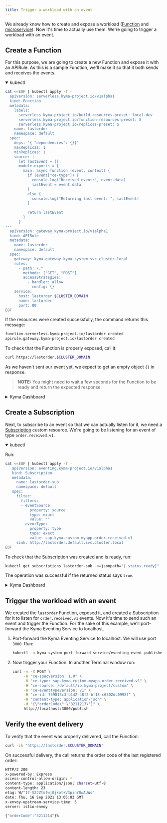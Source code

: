 ```yaml
---
title: Trigger a workload with an event
---
```


We already know how to create and expose a workload ([Function](02-deploy-expose-function.md) and [microservice](03-deploy-expose-microservice.md)). 
Now it's time to actually use them.
We're going to trigger a workload with an event. 

## Create a Function 

For this purpose, we are going to create a new Function and expose it with an APIRule. As this is a sample Function, we'll make it so that it both sends and receives the events. 

<div tabs name="Deploy a Function" group="trigger-workload">
  <details open>
  <summary label="kubectl">
  kubectl
  </summary>

```bash
cat <<EOF | kubectl apply -f -
  apiVersion: serverless.kyma-project.io/v1alpha1
  kind: Function
  metadata:
    labels:
      serverless.kyma-project.io/build-resources-preset: local-dev
      serverless.kyma-project.io/function-resources-preset: S
      serverless.kyma-project.io/replicas-preset: S
    name: lastorder
    namespace: default
  spec:
    deps: '{ "dependencies": {}}'
    maxReplicas: 1
    minReplicas: 1
    source: |
      let lastEvent = {}
      module.exports = {
        main: async function (event, context) {
          if (event["ce-type"]) {
            console.log("Received event:", event.data)
            lastEvent = event.data
          }
          else {
            console.log("Returning last event: ", lastEvent)
          }
          
          return lastEvent 
        } 
      }
---
  apiVersion: gateway.kyma-project.io/v1alpha1
  kind: APIRule
  metadata:
    name: lastorder
    namespace: default
  spec:
    gateway: kyma-gateway.kyma-system.svc.cluster.local
    rules:
      - path: /.*
        methods: ["GET", "POST"]
        accessStrategies:
          - handler: allow
            config: {}
    service:
      host: lastorder.$CLUSTER_DOMAIN
      name: lastorder
      port: 80
EOF
```

If the resources were created successfully, the command returns this message:

```bash
function.serverless.kyma-project.io/lastorder created
apirule.gateway.kyma-project.io/lastorder created
```

To check that the Function is properly exposed, call it: 

```bash
curl https://lastorder.$CLUSTER_DOMAIN
```

As we haven't sent our event yet, we expect to get an empty object `{}` in response.

> **NOTE:** You might need to wait a few seconds for the Function to be ready and return the expected response.

  </details>
  <details>
  <summary label="Kyma Dashboard">
  Kyma Dashboard
  </summary>

1. From the left navigation, go to **Workloads** > **Functions** and click **Create Function +**.
2. Name the Function `lastorder` and click **Create**.
3. In the inline editor for the Function, modify its source replacing it with this code:
    ```js
    let lastEvent = {}
    module.exports = {
      main: async function (event, context) {
        if (event["ce-type"]) {
          console.log("Received event:", event.data)
          lastEvent = event.data
        }
        else {
          console.log("Returning last event: ", lastEvent)
        }
        
        return lastEvent 
      } 
    }
    ```
4. Click on **Save**
5. In your Function's view, go to the **Configuration** tab.
6. Click on **Create API Rule +**.
7. Provide the **Name** (`lastorder`) and **Subdomain** (`lastorder`) and click **Create**.
    > **NOTE:** Alternatively, from the left navigation go to **Discovery and Network** > **API Rules**, click on **Create API Rule +**, and continue with step 3, selecting the appropriate **Service** from the dropdown menu.

To check that the Function is properly exposed, call it. 
In your Function's **Configuration** tab, click on the APIRule's **Host**. This opens the Function's external address as a new page. As we haven't sent our event yet, we expect the page to return an empty object `{}`.

  </details>
</div>

## Create a Subscription

Next, to subscribe to an event so that we can actually listen for it, we need a [Subscription](../05-technical-reference/00-custom-resources/evnt-01-subscription.md) custom resource. We're going to be listening for an event of type `order.received.v1`. 

<div tabs name="Create a Subscription" group="trigger-workload">
  <details open>
  <summary label="kubectl">
  kubectl
  </summary>

Run: 
```bash
cat <<EOF | kubectl apply -f -
   apiVersion: eventing.kyma-project.io/v1alpha1
   kind: Subscription
   metadata:
     name: lastorder-sub
     namespace: default
   spec:
     filter:
       filters:
       - eventSource:
           property: source
           type: exact
           value: ""
         eventType:
           property: type
           type: exact
           value: sap.kyma.custom.myapp.order.received.v1
     sink: http://lastorder.default.svc.cluster.local
EOF
```

To check that the Subscription was created and is ready, run:
```bash
kubectl get subscriptions lastorder-sub -o=jsonpath="{.status.ready}"
```

The operation was successful if the returned status says `true`.

  </details>
  <details>
  <summary label="Kyma Dashboard">
  Kyma Dashboard
  </summary>

1. Using the left navigation, go back to **Workloads** > **Functions**.
2. Select your `lastorder` Function and navigate to the **Configuration** tab.
3. Click on **Add Event Subscription+**.
4. Provide the following parameters:
    - **Application name**: `myapp`
    - **Event name**: `order.received`
    - **Event version**: `v1`
    **Event type** is generated automatically; in this example: `myapp.order.received.v1`. 
    
5. Click **Add**. 
   The name of the event Subscription is generated automatically and follows the `{FUNCTION_NAME}-{RANDOM_SUFFIX}` pattern.

  </details>
</div>

## Trigger the workload with an event

We created the `lastorder` Function, exposed it, and created a Subscription for it to listen for `order.received.v1` events. Now it's time to send such an event and trigger the Function. For the sake of this example, we'll port-forward the Kyma Eventing Service to localhost. 

1. Port-forward the Kyma Eventing Service to localhost. We will use port `3000`. Run: 
   ```bash
   kubectl -n kyma-system port-forward service/eventing-event-publisher-proxy 3000:80
   ```
2. Now trigger your Function. In another Terminal window run: 

   ```bash
   curl -v -X POST \
        -H "ce-specversion: 1.0" \
        -H "ce-type: sap.kyma.custom.myapp.order.received.v1" \
        -H "ce-source: /default/io.kyma-project/custom" \
        -H "ce-eventtypeversion: v1" \
        -H "ce-id: 759815c3-b142-48f2-bf18-c6502dc0998f" \
        -H "content-type: application/json" \
        -d "{\"orderCode\":\"3211213\"}" \
        http://localhost:3000/publish
   ```

## Verify the event delivery

To verify that the event was properly delivered, call the Function: 

```bash
curl -ik "https://lastorder.$CLUSTER_DOMAIN"
```

On successful delivery, the call returns the order code of the last registered order: 

```bash
HTTP/2 200
x-powered-by: Express
access-control-allow-origin: *
content-type: application/json; charset=utf-8
content-length: 23
etag: W/"17-SZJZtmfwj0jkot+V3pinY0wAUWs"
date: Thu, 16 Sep 2021 13:05:03 GMT
x-envoy-upstream-service-time: 5
server: istio-envoy

{"orderCode":"3211214"}%
```
